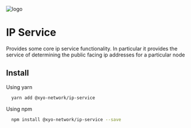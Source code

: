 [logo]: https://www.xy.company/img/home/logo_xy.png

![logo]

# IP Service

Provides some core ip service functionality. In particular it provides the service of determining the public facing ip addresses for a particular node

## Install

Using yarn

```sh
  yarn add @xyo-network/ip-service
```

Using npm

```sh
  npm install @xyo-network/ip-service --save
```

